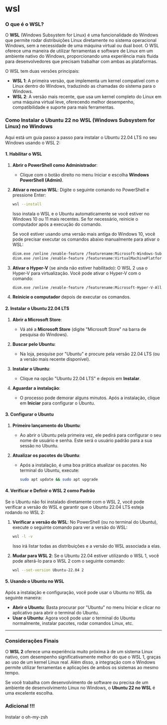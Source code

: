 # wsl

### O que é o WSL?

O **WSL** (Windows Subsystem for Linux) é uma funcionalidade do Windows que permite rodar distribuições Linux diretamente no sistema operacional Windows, sem a necessidade de uma máquina virtual ou dual boot. O WSL oferece uma maneira de utilizar ferramentas e software de Linux em um ambiente nativo do Windows, proporcionando uma experiência mais fluida para desenvolvedores que precisam trabalhar com ambas as plataformas.

O WSL tem duas versões principais:
- **WSL 1**: A primeira versão, que implementa um kernel compatível com o Linux dentro do Windows, traduzindo as chamadas do sistema para o Windows.
- **WSL 2**: A versão mais recente, que usa um kernel completo do Linux em uma máquina virtual leve, oferecendo melhor desempenho, compatibilidade e suporte para mais ferramentas.

### Como Instalar o Ubuntu 22 no WSL (Windows Subsystem for Linux) no Windows

Aqui está um guia passo a passo para instalar o Ubuntu 22.04 LTS no seu Windows usando o WSL 2:

#### 1. Habilitar o WSL

1. **Abrir o PowerShell como Administrador**:
   - Clique com o botão direito no menu Iniciar e escolha **Windows PowerShell (Admin)**.

2. **Ativar o recurso WSL**:
   Digite o seguinte comando no PowerShell e pressione Enter:
   ```bash
   wsl --install
   ```
   Isso instala o WSL e o Ubuntu automaticamente se você estiver no Windows 10 ou 11 mais recentes. Se for necessário, reinicie o computador após a execução do comando.

   Se você estiver usando uma versão mais antiga do Windows 10, você pode precisar executar os comandos abaixo manualmente para ativar o WSL:
   ```bash
   dism.exe /online /enable-feature /featurename:Microsoft-Windows-Subsystem-Linux /all /norestart
   dism.exe /online /enable-feature /featurename:VirtualMachinePlatform /all /norestart
   ```

3. **Ativar o Hyper-V** (se ainda não estiver habilitado):
   O WSL 2 usa o Hyper-V para virtualização. Você pode ativar o Hyper-V com o comando:
   ```bash
   dism.exe /online /enable-feature /featurename:Microsoft-Hyper-V-All /all /norestart
   ```

4. **Reinicie o computador** depois de executar os comandos.

#### 2. Instalar o Ubuntu 22.04 LTS

1. **Abrir a Microsoft Store**:
   - Vá até a **Microsoft Store** (digite "Microsoft Store" na barra de pesquisa do Windows).

2. **Buscar pelo Ubuntu**:
   - Na loja, pesquise por "Ubuntu" e procure pela versão 22.04 LTS (ou a versão mais recente disponível).

3. **Instalar o Ubuntu**:
   - Clique na opção "Ubuntu 22.04 LTS" e depois em **Instalar**.

4. **Aguardar a instalação**:
   - O processo pode demorar alguns minutos. Após a instalação, clique em **Iniciar** para configurar o Ubuntu.

#### 3. Configurar o Ubuntu

1. **Primeiro lançamento do Ubuntu**:
   - Ao abrir o Ubuntu pela primeira vez, ele pedirá para configurar o seu nome de usuário e senha. Este será o usuário padrão para a sua sessão no Ubuntu.

2. **Atualizar os pacotes do Ubuntu**:
   - Após a instalação, é uma boa prática atualizar os pacotes. No terminal do Ubuntu, execute:
     ```bash
     sudo apt update && sudo apt upgrade
     ```

#### 4. Verificar e Definir o WSL 2 como Padrão

Se o Ubuntu não foi instalado diretamente com o WSL 2, você pode verificar a versão do WSL e garantir que o Ubuntu 22.04 LTS esteja rodando no WSL 2:

1. **Verificar a versão do WSL**:
   No PowerShell (ou no terminal do Ubuntu), execute o seguinte comando para ver a versão do WSL:
   ```bash
   wsl -l -v
   ```
   Isso irá listar todas as distribuições e a versão do WSL associada a elas.

2. **Mudar para WSL 2**:
   Se o Ubuntu 22.04 estiver utilizando o WSL 1, você pode alterá-lo para o WSL 2 com o seguinte comando:
   ```bash
   wsl --set-version Ubuntu-22.04 2
   ```

#### 5. Usando o Ubuntu no WSL

Após a instalação e configuração, você pode usar o Ubuntu no WSL da seguinte maneira:

- **Abrir o Ubuntu**: Basta procurar por "Ubuntu" no menu Iniciar e clicar no aplicativo para abrir o terminal do Ubuntu.
- **Usar o Ubuntu**: Agora você pode usar o terminal do Ubuntu normalmente, instalar pacotes, rodar comandos Linux, etc.

---

### Considerações Finais

O **WSL 2** oferece uma experiência muito próxima à de um sistema Linux nativo, com desempenho significativamente melhor do que o WSL 1, graças ao uso de um kernel Linux real. Além disso, a integração com o Windows permite utilizar ferramentas e aplicações de ambos os sistemas ao mesmo tempo.

Se você trabalha com desenvolvimento de software ou precisa de um ambiente de desenvolvimento Linux no Windows, o **Ubuntu 22 no WSL** é uma excelente escolha.

### Adicional !!!

Instalar o oh-my-zsh